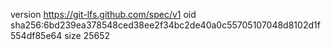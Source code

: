 version https://git-lfs.github.com/spec/v1
oid sha256:6bd239ea378548ced38ee2f34bc2de40a0c55705107048d8102d1f554df85e64
size 25652
